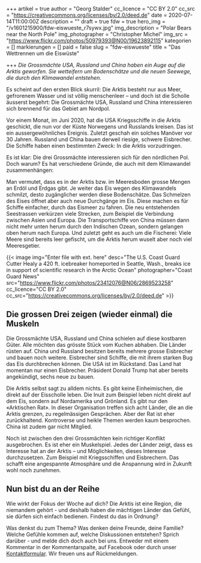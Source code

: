 +++
artikel = true
author = "Georg Stalder"
cc_licence = "CC BY 2.0"
cc_src = "https://creativecommons.org/licenses/by/2.0/deed.de"
date = 2020-07-14T11:00:00Z
description = ""
draft = true
fdw = true
hero_img = "/v1601215900/fdw-eiswueste_r7sywx.jpg"
img_description = "Polar Bears near the North Pole"
img_photographer = "Christopher Michel"
img_src = "https://www.flickr.com/photos/50979393@N00/19623892115"
kategorien = []
markierungen = []
paid = false
slug = "fdw-eiswueste"
title = "Das Wettrennen um die Eiswüste"

+++
_Die Grossmächte USA, Russland und China haben ein Auge auf die Arktis geworfen. Sie wetteifern um Bodenschätze und die neuen Seewege, die durch den Klimawandel entstehen._

Es scheint auf den ersten Blick skurril: Die Arktis besteht nur aus Meer, gefrorenem Wasser und ist völlig menschenleer – und doch ist die Scholle äusserst begehrt: Die Grossmächte USA, Russland und China interessieren sich brennend für das Gebiet am Nordpol.

Vor einem Monat, im Juni 2020, hat die USA Kriegsschiffe in die Arktis geschickt, die nun vor der Küste Norwegens und Russlands kreisen. Das ist ein aussergewöhnliches Ereignis. Zuletzt geschah ein solches Manöver vor 30 Jahren. Russland und China bauen derweil riesige, schwere Eisbrecher. Die Schiffe haben einen bestimmten Zweck: In die Arktis vorzudringen.

Es ist klar: Die drei Grossmächte interessieren sich für den nördlichen Pol. Doch warum? Es hat verschiedene Gründe, die auch mit dem Klimawandel zusammenhängen:

Man vermutet, dass es in der Arktis bzw. im Meeresboden grosse Mengen an Erdöl und Erdgas gibt. Je weiter das Eis wegen des Klimawandels schmilzt, desto zugänglicher werden diese Bodenschätze. Das Schmelzen des Eises öffnet aber auch neue Durchgänge im Eis. Diese machen es für Schiffe einfacher, durch das Eismeer zu fahren. Die neu entstehenden Seestrassen verkürzen viele Strecken, zum Beispiel die Verbindung zwischen Asien und Europa. Die Transportschiffe von China müssen dann nicht mehr unten herum durch den Indischen Ozean, sondern gelangen oben herum nach Europa. Und zuletzt geht es auch um die Fischerei: Viele Meere sind bereits leer gefischt, um die Arktis herum wuselt aber noch viel Meeresgetier.

{{< image img="Enter file with ext. here" desc="The U.S. Coast Guard Cutter Healy a 420 ft. icebreaker homeported in Seattle, Wash., breaks ice in support of scientific research in the Arctic Ocean" photographer="Coast Guard News" src="https://www.flickr.com/photos/23412076@N06/2869523258" cc_licence="CC BY 2.0" cc_src="https://creativecommons.org/licenses/by/2.0/deed.de" >}}

## Die grossen Drei zeigen (wieder einmal) die Muskeln

Die Grossmächte USA, Russland und China schielen auf diese kostbaren Güter. Alle möchten das grösste Stück vom Kuchen abhaben. Die Länder rüsten auf. China und Russland besitzen bereits mehrere grosse Eisbrecher und bauen noch weitere. Eisbrecher sind Schiffe, die mit ihrem starken Bug das Eis durchbrechen können. Die USA ist im Rückstand. Das Land hat momentan nur einen Eisbrecher. Präsident Donald Trump hat aber bereits angekündigt, sechs neue zu bauen.

Die Arktis selbst sagt zu alldem nichts. Es gibt keine Einheimischen, die direkt auf der Eisscholle leben. Die Inuit zum Beispiel leben nicht direkt auf dem Eis, sondern auf Nordamerika und Grönland. Es gibt nur den «Arktischen Rat». In dieser Organisation treffen sich acht Länder, die an die Arktis grenzen, zu regelmässigen Gesprächen. Aber der Rat ist eher zurückhaltend. Kontroverse und heikle Themen werden kaum besprochen. China ist zudem gar nicht Mitglied.

Noch ist zwischen den drei Grossmächten kein richtiger Konflikt ausgebrochen. Es ist eher ein Muskelspiel. Jedes der Länder zeigt, dass es Interesse hat an der Arktis – und Möglichkeiten, dieses Interesse durchzusetzen. Zum Beispiel mit Kriegsschiffen und Eisbrechern. Das schafft eine angespannte Atmosphäre und die Anspannung wird in Zukunft wohl noch zunehmen.

## Nun bist du an der Reihe

Wie wirkt der Fokus der Woche auf dich? Die Arktis ist eine Region, die niemandem gehört - und deshalb haben die mächtigen Länder das Gefühl, sie dürfen sich einfach bedienen. Findest du das in Ordnung?

Was denkst du zum Thema? Was denken deine Freunde, deine Familie? Welche Gefühle kommen auf, welche Diskussionen entstehen? Sprich darüber - und melde dich doch auch bei uns. Entweder mit einem Kommentar in der Kommentarspalte, auf Facebook oder durch unser [Kontaktformular](https://chinderzytig-v1.netlify.app/kontakt/). Wir freuen uns auf Rückmeldungen.